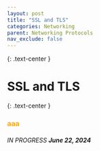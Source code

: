 ```yaml
---
layout: post
title: "SSL and TLS"
categories: Networking
parent: Networking Protocols
nav_exclude: false
---
```


{: .text-center }
# SSL and TLS

{: .text-center }
### <span style="color: orange; font-weight: bold;">aaa</span>


###### IN PROGRESS ***June 22, 2024***

